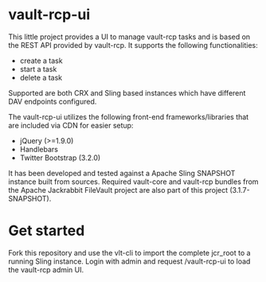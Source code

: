vault-rcp-ui
============

This little project provides a UI to manage vault-rcp tasks and is based on the REST API provided by vault-rcp. It supports the following functionalities:
- create a task
- start a task
- delete a task

Supported are both CRX and Sling based instances which have different DAV endpoints configured.


The vault-rcp-ui utilizes the following front-end frameworks/libraries that are included via CDN for easier setup:
- jQuery (>=1.9.0)
- Handlebars
- Twitter Bootstrap (3.2.0)

It has been developed and tested against a Apache Sling SNAPSHOT instance built from sources. Required vault-core and vault-rcp bundles from the Apache Jackrabbit FileVault project are also part of this project (3.1.7-SNAPSHOT).


Get started
===========

Fork this repository and use the vlt-cli to import the complete jcr_root to a running Sling instance. Login with admin and request /vault-rcp-ui to load the vault-rcp admin UI.